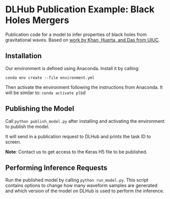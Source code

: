 # DLHub Publication Example: Black Holes Mergers

Publication code for a model to infer properties of black holes from gravitational waves. Based on 
[work by Khan, Huerta, and Das from UIUC](https://arxiv.org/abs/2004.09524).

## Installation

Our environment is defined using Anaconda. Install it by calling:

`conda env create --file environment.yml`

Then activate the environment following the instructions from Anaconda.
It will be similar to: `conda activate plb`d

## Publishing the Model

Call `python publish_model.py` after installing and activating the environment to publish the model.

It will send in a publication request to DLHub and prints the task ID to screen. 

**Note**: Contact us to get access to the Keras H5 file to be published.

## Performing Inference Requests

Run the published model by calling `python run_model.py`. 
This script contains options to change how many waveform samples are generated
and which version of the model on DLHub is used to perform the inference.
